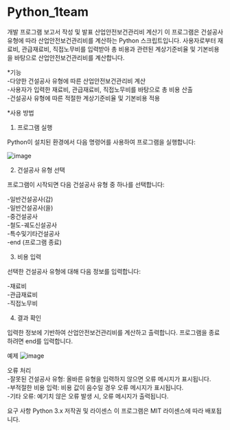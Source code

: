 # Python_1team
개발 프로그램 보고서 작성 및 발표
산업안전보건관리비 계산기
이 프로그램은 건설공사 유형에 따라 산업안전보건관리비를 계산하는 Python 스크립트입니다. 사용자로부터 재료비, 관급재료비, 직접노무비를 입력받아 총 비용과 관련된 계상기준비율 및 기본비용을 바탕으로 산업안전보건관리비를 계산합니다.

*기능     
-다양한 건설공사 유형에 따른 산업안전보건관리비 계산   
-사용자가 입력한 재료비, 관급재료비, 직접노무비를 바탕으로 총 비용 산출    
-건설공사 유형에 따른 적절한 계상기준비율 및 기본비용 적용    

*사용 방법
1. 프로그램 실행

Python이 설치된 환경에서 다음 명령어를 사용하여 프로그램을 실행합니다:

![image](https://github.com/user-attachments/assets/ef93c104-5ddf-4162-a1f2-0082975ff1a0)

2. 건설공사 유형 선택

프로그램이 시작되면 다음 건설공사 유형 중 하나를 선택합니다:

-일반건설공사(갑)  
-일반건설공사(을)  
-중건설공사   
-철도-궤도신설공사   
-특수및기타건설공사   
-end (프로그램 종료)    

3. 비용 입력

선택한 건설공사 유형에 대해 다음 정보를 입력합니다:

-재료비   
-관급재료비   
-직접노무비    

4. 결과 확인

입력한 정보에 기반하여 산업안전보건관리비를 계산하고 출력합니다. 프로그램을 종료하려면 end를 입력합니다.

예제
![image](https://github.com/user-attachments/assets/fa681ba4-860f-48df-996f-c6cc84842a0c)

오류 처리      
-잘못된 건설공사 유형: 올바른 유형을 입력하지 않으면 오류 메시지가 표시됩니다.  
-부적절한 비용 입력: 비용 값이 음수일 경우 오류 메시지가 표시됩니다.   
-기타 오류: 예기치 않은 오류 발생 시, 오류 메시지가 출력됩니다.  




요구 사항
Python 3.x
저작권 및 라이센스
이 프로그램은 MIT 라이센스에 따라 배포됩니다.

